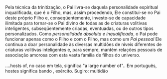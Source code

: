 ﻿Pela técnica da trinitização, o Pai livra-se daquela personalidade espiritual inqualificada, que é o Filho, mas, assim procedendo, Ele constitui-se no Pai deste próprio Filho e, conseqüentemente, investe-se de capacidade ilimitada para tornar-se o Pai divino de todas as de criaturas volitivas inteligentes, subseqüentemente criadas, eventuadas, ou de outros tipos personalizados. Como <I>personalidade absoluta e inqualificada</I>, o Pai pode funcionar apenas como o Filho e com o Filho, mas como um <I>Pai pessoal</I> Ele continua a doar personalidade às diversas multidões de níveis diferentes de criaturas volitivas inteligentes e, para sempre, mantém relações pessoais de associação amorosa com esta vasta família de filhos do universo.<BR><BR>....hosts of, no caso em tela, significa "a large number of".. Em português, hostes significa bando , exército. Sugiro: multidão